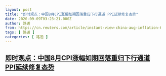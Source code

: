 ```yaml
---
layout: post
title: "即时观点：中国8月CPI涨幅如期回落重归下行通道 PPI延续修复态势"
date: 2020-09-09T03:23:21.000Z
author: 路透
from: https://cn.reuters.com/article/instant-view-china-aug-inflation-0909-idCNKBS2600BE
tags: [ 路透 ]
categories: [ 路透 ]
---
```

<!--1599621801000-->
[即时观点：中国8月CPI涨幅如期回落重归下行通道 PPI延续修复态势](https://cn.reuters.com/article/instant-view-china-aug-inflation-0909-idCNKBS2600BE)
------

<div>

</div>
